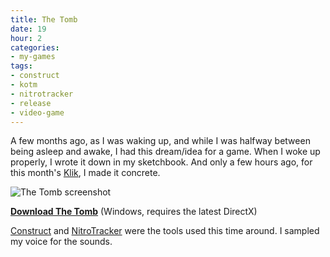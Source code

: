 ```yaml
---
title: The Tomb
date: 19
hour: 2
categories:
- my-games
tags:
- construct
- kotm
- nitrotracker
- release
- video-game
---
```


A few months ago, as I was waking up, and while I was halfway between being asleep and awake, I had this dream/idea for a game. When I woke up properly, I wrote it down in my sketchbook. And only a few hours ago, for this month's [Klik](http://blog.agj.cl/tag/kotm/), I made it concrete.

![The Tomb screenshot](http://blog.agj.cl/wp-content/uploads/2009/07/tombscreen.png "The Tomb screenshot")

[**Download The Tomb**](http://www.agj.cl/files/games/tomb.zip) (Windows, requires the latest DirectX)

[Construct](http://www.scirra.com/) and [NitroTracker](http://nitrotracker.tobw.net/) were the tools used this time around. I sampled my voice for the sounds.
